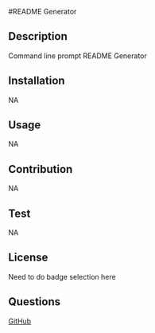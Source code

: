 #README Generator

## Description
Command line prompt README Generator

## Installation
NA

## Usage
NA

## Contribution
NA

## Test
NA

## License
Need to do badge selection here

## Questions
[GitHub](https://github.com/SamanthaJaneDavidson)